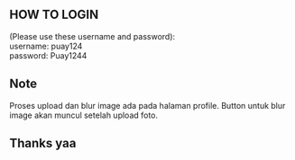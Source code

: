 ## HOW TO LOGIN 
(Please use these username and password):<br>username: puay124<br>password: Puay1244<br>

## Note
Proses upload dan blur image ada pada halaman profile. Button untuk blur image akan muncul setelah upload foto.

## Thanks yaa